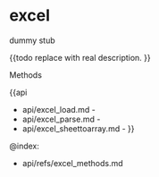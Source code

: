 excel 
=============


dummy stub

{{todo replace with real description. }}



<div class='h2'>Methods</div>

{{api
- api/excel_load.md - 
- api/excel_parse.md - 
- api/excel_sheettoarray.md - 
}}





@index:
- api/refs/excel_methods.md

